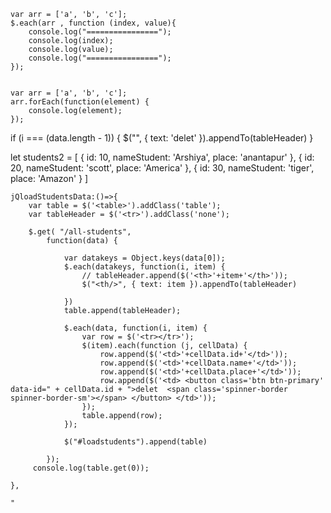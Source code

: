     var arr = ['a', 'b', 'c'];  
    $.each(arr , function (index, value){  
        console.log("================");   
        console.log(index);  
        console.log(value);  
        console.log("================");    
    });  


    var arr = ['a', 'b', 'c'];    
    arr.forEach(function(element) {  
        console.log(element);  
    }); 




 if (i === (data.length - 1)) {
                    $("<th/>", { text: 'delet' }).appendTo(tableHeader)
                }
    




let students2 = [
    { id: 10, nameStudent: 'Arshiya', place: 'anantapur' },
    { id: 20, nameStudent: 'scott', place: 'America' },
    { id: 30, nameStudent: 'tiger', place: 'Amazon' }
]

    jQloadStudentsData:()=>{
        var table = $('<table>').addClass('table');
        var tableHeader = $('<tr>').addClass('none');

        $.get( "/all-students", 
            function(data) { 
                
                var datakeys = Object.keys(data[0]);
                $.each(datakeys, function(i, item) {
                    // tableHeader.append($('<th>'+item+'</th>'));
                    $("<th/>", { text: item }).appendTo(tableHeader)

                })
                table.append(tableHeader);

                $.each(data, function(i, item) {
                    var row = $('<tr></tr>');
                    $(item).each(function (j, cellData) {
                        row.append($('<td>'+cellData.id+'</td>'));
                        row.append($('<td>'+cellData.name+'</td>'));
                        row.append($('<td>'+cellData.place+'</td>'));
                        row.append($('<td> <button class='btn btn-primary' data-id=" + cellData.id + ">delet  <span class='spinner-border spinner-border-sm'></span> </button> </td>'));
                    });
                    table.append(row);
                });
                
                $("#loadstudents").append(table)

            }); 
         console.log(table.get(0));

    },

    "